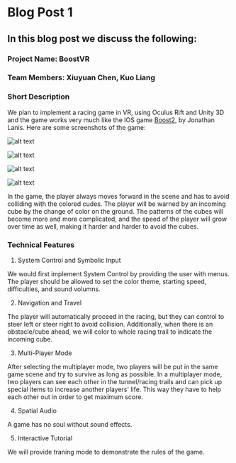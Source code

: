 # Blog Post 1

## In this blog post we discuss the following:

### Project Name: BoostVR

### Team Members: Xiuyuan Chen, Kuo Liang

### Short Description

We plan to implement a racing game in VR, using Oculus Rift and Unity 3D and the game works very much like the IOS game [Boost2](https://itunes.apple.com/us/app/boost-2/id333191476?mt=8), by Jonathan Lanis. Here are some screenshots of the game:

![alt text](https://is2-ssl.mzstatic.com/image/thumb/Purple1/v4/d3/02/8f/d3028fd9-0e9b-c60e-557e-64f1da287924/pr_source.jpg/643x0w.jpg  "Screenshot 1")

![alt text](https://lh4.ggpht.com/1w7bc3BbqJwLWz24M7Dn0Fmd7UJLxCCYivGhSNthVazWtMBf_h8U4sQm2Nnua-5jj5qJ=h310-rw "Screenshot 2")

![alt text](https://d3e4aumcqn8cw3.cloudfront.net/api/file/6fTxPSqCRKGHChEqKUFT "Screenshot 3")

![alt text](https://static-s.aa-cdn.net/img/ios/333191476/531dced50a7bc4db8db307e8c21dd51b "Screenshot 4")

In the game, the player always moves forward in the scene and has to avoid colliding with the colored cudes. The player will be warned by an incoming cube by the change of color on the ground. The patterns of the cubes will become more and more complicated, and the speed of the player will grow over time as well, making it harder and harder to avoid the cubes.

### Technical Features

1. System Control and Symbolic Input

 We would first implement System Control by providing the user with menus. The player should be allowed to set the color theme, starting speed, difficulties, and sound volumns.

2. Navigation and Travel

 The player will automatically proceed in the racing, but they can control to steer left or steer right to avoid collision. Additionally, when there is an obstacle/cube ahead, we will color to whole racing trail to indicate the incoming cube.

3. Multi-Player Mode

 After selecting the multiplayer mode, two players will be put in the same game scene and try to survive as long as possible. In a multiplayer mode, two players can see each other in the tunnel/racing trails and can pick up special items to increase another players' life. This way they have to help each other out in order to get maximum score.

4. Spatial Audio

 A game has no soul without sound effects.

5. Interactive Tutorial

 We will provide traning mode to demonstrate the rules of the game.
